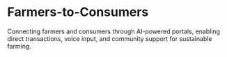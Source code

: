 # Farmers-to-Consumers
Connecting farmers and consumers through AI-powered portals, enabling direct transactions, voice input, and community support for sustainable farming.
